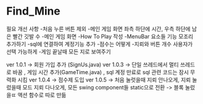 # Find_Mine

필요 개선 사항
-처음 누른 버튼 제외
-메인 게임 화면 좌측 하단에 시간, 우측 하단에 남은 빨간 깃발 수
-메인 게임 화면 
-How To Play 작성
-MenuBar 요소들 기능 모조리 추가하기
-sql에 연결하여 계정기능 추가
-점수는 어떻게
-지뢰와 버튼 개수 사용자가 선택 가능하게
-게임 끝날때 모든 지로 보여주기

ver 1.0.1 -> 회원 가입 추가 (SignUs.java)
ver 1.0.3 -> 단일 쓰레드에서 멀티 쓰레드로 바꿈 , 게임 시간 추가(GameTime.java) , sql 계정 만료로 sql 관련 코드는 잠시 무력화 시킴
ver 1.0.4 -> 점수제 도입
ver 1.0.5 -> 처음 눌럿을때 지뢰 안나오게, 지뢰 눌렀을때 모드 지뢰 다나오게, 모든 swing component들 static으로 전환 -> 블록 눌렀을ㄸ 액션 함수로 따로 만듦
